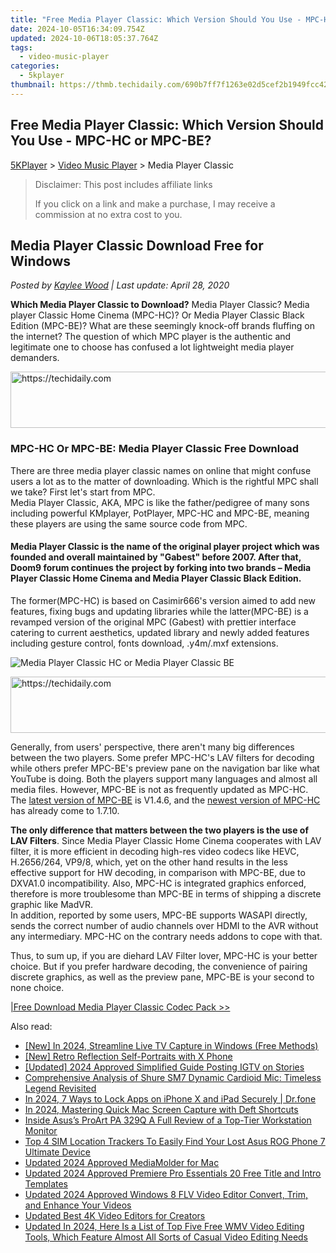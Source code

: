 ```yaml
---
title: "Free Media Player Classic: Which Version Should You Use - MPC-HC or MPC-BE?"
date: 2024-10-05T16:34:09.754Z
updated: 2024-10-06T18:05:37.764Z
tags:
  - video-music-player
categories:
  - 5kplayer
thumbnail: https://thmb.techidaily.com/690b7ff7f1263e02d5cef2b1949fcc420057ec1a31acc3d38403cea70e416774.jpg
---
```


## Free Media Player Classic: Which Version Should You Use - MPC-HC or MPC-BE?

[5KPlayer](https://tools.techidaily.com/5kplayer/products/) \> [Video Music Player](https://tools.techidaily.com/5kplayer/video-music-player/) \> Media Player Classic 

>  Disclaimer: This post includes affiliate links
>
>  If you click on a link and make a purchase, I may receive a commission at no extra cost to you.
>

## Media Player Classic Download Free for Windows

 _Posted by [Kaylee Wood](https://www.quora.com/profile/Amanda-Hu-21) | Last update: April 28, 2020_ 

**Which Media Player Classic to Download?**  Media Player Classic? Media player Classic Home Cinema (MPC-HC)? Or Media Player Classic Black Edition (MPC-BE)? What are these seemingly knock-off brands fluffing on the internet? The question of which MPC player is the authentic and legitimate one to choose has confused a lot lightweight media player demanders.

<!-- affiliate ads begin -->
<a href="https://ephamedtechinc.pxf.io/c/5597632/2126493/26400" target="_top" id="2126493">
  <img src="//a.impactradius-go.com/display-ad/26400-2126493" border="0" alt="https://techidaily.com" width="640" height="90"/>
</a>
<img height="0" width="0" src="https://ephamedtechinc.pxf.io/i/5597632/2126493/26400" style="position:absolute;visibility:hidden;" border="0" />
<!-- affiliate ads end -->

### MPC-HC Or MPC-BE: Media Player Classic Free Download

There are three media player classic names on online that might confuse users a lot as to the matter of downloading. Which is the rightful MPC shall we take? First let's start from MPC.  
 Media Player Classic, AKA, MPC is like the father/pedigree of many sons including powerful KMplayer, PotPlayer, MPC-HC and MPC-BE, meaning these players are using the same source code from MPC.

#### Media Player Classic is the name of the original player project which was founded and overall maintained by "Gabest" before 2007\. After that, Doom9 forum continues the project by forking into two brands – Media Player Classic Home Cinema and Media Player Classic Black Edition.

 The former(MPC-HC) is based on Casimir666's version aimed to add new features, fixing bugs and updating libraries while the latter(MPC-BE) is a revamped version of the original MPC (Gabest) with prettier interface catering to current aesthetics, updated library and newly added features including gesture control, fonts download, .y4m/.mxf extensions.

![Media Player Classic HC or Media Player Classic BE](https://www.5kplayer.com/video-music-player/img/mpc-be-hc-main.jpg)

<!-- affiliate ads begin -->
<a href="https://unicoeye.pxf.io/c/5597632/2134239/18498" target="_top" id="2134239">
  <img src="//a.impactradius-go.com/display-ad/18498-2134239" border="0" alt="https://techidaily.com" width="721" height="90"/>
</a>
<img height="0" width="0" src="https://unicoeye.pxf.io/i/5597632/2134239/18498" style="position:absolute;visibility:hidden;" border="0" />
<!-- affiliate ads end -->

 Generally, from users' perspective, there aren't many big differences between the two players. Some prefer MPC-HC's LAV filters for decoding while others prefer MPC-BE's preview pane on the navigation bar like what YouTube is doing. Both the players support many languages and almost all media files. However, MPC-BE is not as frequently updated as MPC-HC. The [latest version of MPC-BE](http://forum.doom9.org/showthread.php?t=165890&highlight=media+player+classic+black+edition) is V1.4.6, and the [newest version of MPC-HC](https://mpc-hc.org/changelog/) has already come to 1.7.10.

**The only difference that matters between the two players is the use of LAV Filters**. Since Media Player Classic Home Cinema cooperates with LAV filter, it is more efficient in decoding high-res video codecs like HEVC, H.2656/264, VP9/8, which, yet on the other hand results in the less effective support for HW decoding, in comparison with MPC-BE, due to DXVA1.0 incompatibility. Also, MPC-HC is integrated graphics enforced, therefore is more troublesome than MPC-BE in terms of shipping a discrete graphic like MadVR.  
 In addition, reported by some users, MPC-BE supports WASAPI directly, sends the correct number of audio channels over HDMI to the AVR without any intermediary. MPC-HC on the contrary needs addons to cope with that.

 Thus, to sum up, if you are diehard LAV Filter lover, MPC-HC is your better choice. But if you prefer hardware decoding, the convenience of pairing discrete graphics, as well as the preview pane, MPC-BE is your second to none choice.

[|Free Download Media Player Classic Codec Pack >>](https://tools.techidaily.com/5kplayer/video-music-player/)

<ins class="adsbygoogle"
     style="display:block"
     data-ad-format="autorelaxed"
     data-ad-client="ca-pub-7571918770474297"
     data-ad-slot="1223367746"></ins>

<ins class="adsbygoogle"
     style="display:block"
     data-ad-client="ca-pub-7571918770474297"
     data-ad-slot="8358498916"
     data-ad-format="auto"
     data-full-width-responsive="true"></ins>

<span class="atpl-alsoreadstyle">Also read:</span>
<div><ul>
<li><a href="https://digital-screen-recording.techidaily.com/new-in-2024-streamline-live-tv-capture-in-windows-free-methods/"><u>[New] In 2024, Streamline Live TV Capture in Windows (Free Methods)</u></a></li>
<li><a href="https://fox-cloud.techidaily.com/new-retro-reflection-self-portraits-with-x-phone/"><u>[New] Retro Reflection Self-Portraits with X Phone</u></a></li>
<li><a href="https://instagram-clips.techidaily.com/updated-2024-approved-simplified-guide-posting-igtv-on-stories/"><u>[Updated] 2024 Approved Simplified Guide Posting IGTV on Stories</u></a></li>
<li><a href="https://some-knowledge.techidaily.com/comprehensive-analysis-of-shure-sm7-dynamic-cardioid-mic-timeless-legend-revisited/"><u>Comprehensive Analysis of Shure SM7 Dynamic Cardioid Mic: Timeless Legend Revisited</u></a></li>
<li><a href="https://iphone-unlock.techidaily.com/in-2024-7-ways-to-lock-apps-on-iphone-x-and-ipad-securely-drfone-by-drfone-ios/"><u>In 2024, 7 Ways to Lock Apps on iPhone X and iPad Securely | Dr.fone</u></a></li>
<li><a href="https://screen-video-capture.techidaily.com/in-2024-mastering-quick-mac-screen-capture-with-deft-shortcuts/"><u>In 2024, Mastering Quick Mac Screen Capture with Deft Shortcuts</u></a></li>
<li><a href="https://extra-information.techidaily.com/inside-asuss-proart-pa-329q-a-full-review-of-a-top-tier-workstation-monitor/"><u>Inside Asus’s ProArt PA 329Q A Full Review of a Top-Tier Workstation Monitor</u></a></li>
<li><a href="https://android-unlock.techidaily.com/top-4-sim-location-trackers-to-easily-find-your-lost-asus-rog-phone-7-ultimate-device-by-drfone-android/"><u>Top 4 SIM Location Trackers To Easily Find Your Lost Asus ROG Phone 7 Ultimate Device</u></a></li>
<li><a href="https://video-creation-software.techidaily.com/updated-2024-approved-mediamolder-for-mac/"><u>Updated 2024 Approved MediaMolder for Mac</u></a></li>
<li><a href="https://video-creation-software.techidaily.com/updated-2024-approved-premiere-pro-essentials-20-free-title-and-intro-templates/"><u>Updated 2024 Approved Premiere Pro Essentials 20 Free Title and Intro Templates</u></a></li>
<li><a href="https://video-creation-software.techidaily.com/updated-2024-approved-windows-8-flv-video-editor-convert-trim-and-enhance-your-videos/"><u>Updated 2024 Approved Windows 8 FLV Video Editor Convert, Trim, and Enhance Your Videos</u></a></li>
<li><a href="https://video-creation-software.techidaily.com/updated-best-4k-video-editors-for-creators/"><u>Updated Best 4K Video Editors for Creators</u></a></li>
<li><a href="https://video-creation-software.techidaily.com/updated-in-2024-here-is-a-list-of-top-five-free-wmv-video-editing-tools-which-feature-almost-all-sorts-of-casual-video-editing-needs/"><u>Updated In 2024, Here Is a List of Top Five Free WMV Video Editing Tools, Which Feature Almost All Sorts of Casual Video Editing Needs</u></a></li>
</ul></div>


